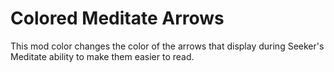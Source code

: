 # Colored Meditate Arrows

This mod color changes the color of the arrows that display during Seeker's Meditate ability to make them easier to read.